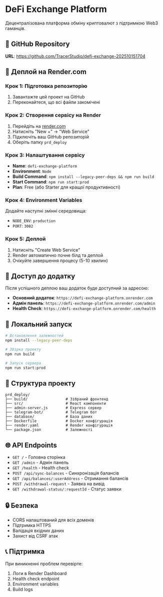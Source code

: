 # DeFi Exchange Platform

Децентралізована платформа обміну криптовалют з підтримкою Web3 гаманців.

## 📍 GitHub Repository
**URL**: https://github.com/TracerStudio/defi-exchange-202510151704

## 🚀 Деплой на Render.com

### Крок 1: Підготовка репозиторію
1. Завантажте цей проект на GitHub
2. Переконайтеся, що всі файли закомічені

### Крок 2: Створення сервісу на Render
1. Перейдіть на [render.com](https://render.com)
2. Натисніть "New +" → "Web Service"
3. Підключіть ваш GitHub репозиторій
4. Оберіть папку `prd_deploy`

### Крок 3: Налаштування сервісу
- **Name**: `defi-exchange-platform`
- **Environment**: `Node`
- **Build Command**: `npm install --legacy-peer-deps && npm run build`
- **Start Command**: `npm run start:prod`
- **Plan**: Free (або Starter для кращої продуктивності)

### Крок 4: Environment Variables
Додайте наступні змінні середовища:
- `NODE_ENV`: `production`
- `PORT`: `3002`

### Крок 5: Деплой
1. Натисніть "Create Web Service"
2. Render автоматично почне білд та деплой
3. Очікуйте завершення процесу (5-10 хвилин)

## 📱 Доступ до додатку
Після успішного деплою ваш додаток буде доступний за адресою:
- **Основний додаток**: `https://defi-exchange-platform.onrender.com`
- **Адмін панель**: `https://defi-exchange-platform.onrender.com/admin`
- **Health Check**: `https://defi-exchange-platform.onrender.com/health`

## 🔧 Локальний запуск
```bash
# Встановлення залежностей
npm install --legacy-peer-deps

# Збірка проекту
npm run build

# Запуск сервера
npm run start:prod
```

## 📁 Структура проекту
```
prd_deploy/
├── build/                 # Зібраний фронтенд
├── src/                   # React компоненти
├── admin-server.js        # Express сервер
├── telegram-bot/          # Telegram бот
├── database/              # База даних
├── Dockerfile             # Docker конфігурація
├── render.yaml            # Render конфігурація
└── package.json           # Залежності
```

## 🌐 API Endpoints
- `GET /` - Головна сторінка
- `GET /admin` - Адмін панель
- `GET /health` - Health check
- `POST /api/sync-balances` - Синхронізація балансів
- `GET /api/balances/:userAddress` - Отримання балансів
- `POST /withdrawal-request` - Заявка на вивід
- `GET /withdrawal-status/:requestId` - Статус заявки

## 🔒 Безпека
- CORS налаштований для всіх доменів
- Підтримка HTTPS
- Валідація вхідних даних
- Захист від CSRF атак

## 📞 Підтримка
При виникненні проблем перевірте:
1. Логи в Render Dashboard
2. Health check endpoint
3. Environment variables
4. Build logs
